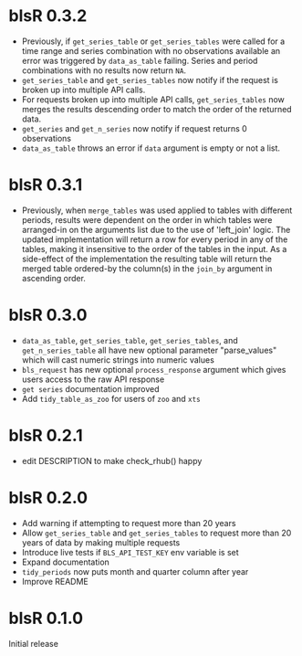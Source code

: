 # blsR 0.3.2

  * Previously, if `get_series_table` or `get_series_tables` were called for a 
  time range and series combination with no observations available an error was 
  triggered by `data_as_table` failing. Series and period combinations with no
  results now return `NA`.
  * `get_series_table` and `get_series_tables` now notify if the request is 
  broken up into multiple API calls.
  * For requests broken up into multiple API calls, `get_series_tables` now
  merges the results descending order to match the order of the returned data.
  * `get_series` and `get_n_series` now notify if request returns 0 observations
  * `data_as_table` throws an error if `data` argument is empty or not a list.

# blsR 0.3.1

  * Previously, when `merge_tables` was used applied to tables with different
  periods, results were dependent on the order in which tables were arranged-in
  on the arguments list due to the use of 'left_join' logic. The updated
  implementation will return a row for every period in any of the tables,
  making it insensitive to the order of the tables in the input. As a 
  side-effect of the implementation the resulting table will return the merged
  table ordered-by the column(s) in the `join_by` argument in ascending order.
  
# blsR 0.3.0

  * `data_as_table`, `get_series_table`, `get_series_tables`, and 
  `get_n_series_table` all have new optional parameter "parse_values" which
  will cast numeric strings into numeric values
  * `bls_request` has new optional `process_response` argument which gives
  users access to the raw API response
  * `get series` documentation improved
  * Add `tidy_table_as_zoo` for users of `zoo` and `xts`

# blsR 0.2.1

  * edit DESCRIPTION to make check_rhub() happy

# blsR 0.2.0
 
  * Add warning if attempting to request more than 20 years
  * Allow `get_series_table` and `get_series_tables` to request more than 20
  years of data by making multiple requests
  * Introduce live tests if `BLS_API_TEST_KEY` env variable is set
  * Expand documentation
  * `tidy_periods` now puts month and quarter column after year
  * Improve README

# blsR 0.1.0
 
 Initial release
